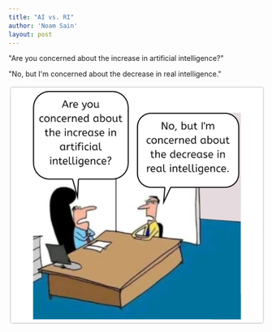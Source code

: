 ```yaml
---
title: "AI vs. RI"
author: 'Noam Sain'
layout: post
---
```


"Are you concerned about the increase in artificial intelligence?"

"No, but I'm concerned about the decrease in real intelligence."

![AI vs. RI](/assets/2023/2023-03-ai-vs-ri.png "AI vs. RI")
